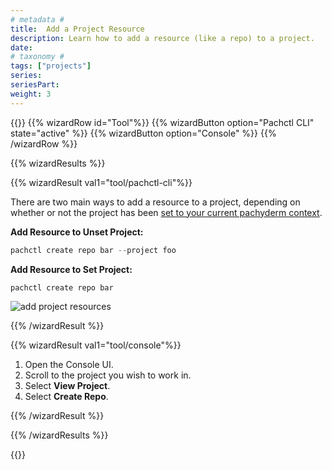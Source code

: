 ```yaml
---
# metadata # 
title:  Add a Project Resource
description: Learn how to add a resource (like a repo) to a project.
date: 
# taxonomy #
tags: ["projects"]
series:
seriesPart:
weight: 3
---
```




{{<stack type="wizard">}}
{{% wizardRow id="Tool"%}}
{{% wizardButton option="Pachctl CLI" state="active" %}}
{{% wizardButton option="Console" %}}
{{% /wizardRow %}}

{{% wizardResults  %}}

{{% wizardResult val1="tool/pachctl-cli"%}}

There are two main ways to add a resource to a project, depending on whether or not the project has been [set to your current pachyderm context](../set-project). 

**Add Resource to Unset Project:**

```s 
pachctl create repo bar --project foo
```

**Add Resource to Set Project:**

```s
pachctl create repo bar 
```



![add project resources](/images/projects/add-project-resources.gif)

{{% /wizardResult %}}

{{% wizardResult val1="tool/console"%}}
1. Open the Console UI.
2. Scroll to the project you wish to work in.
3. Select **View Project**.
4. Select **Create Repo**.

{{% /wizardResult %}}

{{% /wizardResults  %}}

{{</stack>}}


